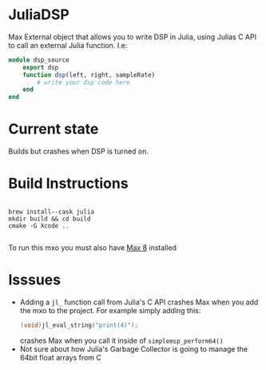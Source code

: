# JuliaDSP
 
Max External object that allows you to write DSP in Julia, using Julias C API to call an external Julia function. I.e:
```julia 
module dsp_source
    export dsp
    function dsp(left, right, sampleRate)
        # write your dsp code here
    end
end
```

# Current state
Builds but crashes when DSP is turned on.


# Build Instructions


<pre><code>
brew install--cask julia
mkdir build && cd build
cmake -G Xcode ..

</code></pre>

To run this mxo you must also have [Max 8](https://cycling74.com/downloads) installed



# Isssues
- Adding a `jl_` function call from Julia's C API crashes Max when you add the mxo to the project. For example simply adding this:
  ```c
  (void)jl_eval_string("print(4)");
  ```
    crashes Max when you call it inside of 
  `simplemsp_perform64()`
- Not sure about how Julia's Garbage Collector is going to manage the 64bit float arrays from C
